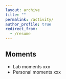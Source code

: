 ```yaml
---
layout: archive
title: ""
permalink: /activity/
author_profile: true
redirect_from:
  - /resume
---
```


Moments
------
* Lab moments xxx  
* Personal moments xxx  

 
